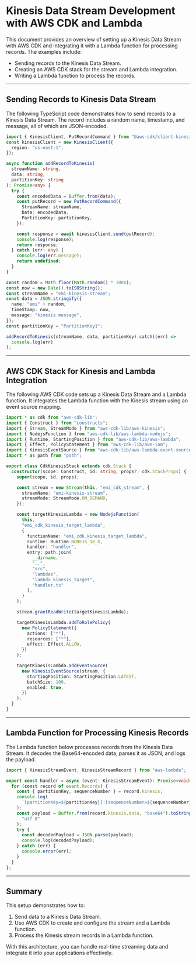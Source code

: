 # Kinesis Data Stream Development with AWS CDK and Lambda

This document provides an overview of setting up a Kinesis Data Stream with AWS CDK and integrating it with a Lambda function for processing records. The examples include:

- Sending records to the Kinesis Data Stream.
- Creating an AWS CDK stack for the stream and Lambda integration.
- Writing a Lambda function to process the records.

---

## Sending Records to Kinesis Data Stream

The following TypeScript code demonstrates how to send records to a Kinesis Data Stream. The record includes a random name, timestamp, and message, all of which are JSON-encoded.

```typescript
import { KinesisClient, PutRecordCommand } from "@aws-sdk/client-kinesis";
const kinesisClient = new KinesisClient({
  region: "us-east-1",
});

async function addRecordToKinesis(
  streamName: string,
  data: string,
  partitionKey: string
): Promise<any> {
  try {
    const encodedData = Buffer.from(data);
    const putRecord = new PutRecordCommand({
      StreamName: streamName,
      Data: encodedData,
      PartitionKey: partitionKey,
    });

    const response = await kinesisClient.send(putRecord);
    console.log(response);
    return response;
  } catch (err: any) {
    console.log(err.message);
    return undefined;
  }
}

const random = Math.floor(Math.random() * 1000);
const now = new Date().toISOString();
const streamName = "emi-kinesis-stream";
const data = JSON.stringify({
  name: "emi" + random,
  timeStamp: now,
  message: "kinesis message",
});
const partitionKey = "PartitionKey1";

addRecordToKinesis(streamName, data, partitionKey).catch((err) =>
  console.log(err)
);
```

---

## AWS CDK Stack for Kinesis and Lambda Integration

The following AWS CDK code sets up a Kinesis Data Stream and a Lambda function. It integrates the Lambda function with the Kinesis stream using an event source mapping.

```typescript
import * as cdk from "aws-cdk-lib";
import { Construct } from "constructs";
import { Stream, StreamMode } from "aws-cdk-lib/aws-kinesis";
import { NodejsFunction } from "aws-cdk-lib/aws-lambda-nodejs";
import { Runtime, StartingPosition } from "aws-cdk-lib/aws-lambda";
import { Effect, PolicyStatement } from "aws-cdk-lib/aws-iam";
import { KinesisEventSource } from "aws-cdk-lib/aws-lambda-event-sources";
import * as path from "path";

export class CdkKinesisStack extends cdk.Stack {
  constructor(scope: Construct, id: string, props?: cdk.StackProps) {
    super(scope, id, props);

    const stream = new Stream(this, "emi_cdk_stream", {
      streamName: "emi-kinesis-stream",
      streamMode: StreamMode.ON_DEMAND,
    });

    const targetKinesisLambda = new NodejsFunction(
      this,
      "emi_cdk_kinesis_target_lambda",
      {
        functionName: "emi_cdk_kinesis_target_lambda",
        runtime: Runtime.NODEJS_18_X,
        handler: "handler",
        entry: path.join(
          __dirname,
          "..",
          "src",
          "lambdas",
          "lambda_kinesis_target",
          "handler.ts"
        ),
      }
    );

    stream.grantReadWrite(targetKinesisLambda);

    targetKinesisLambda.addToRolePolicy(
      new PolicyStatement({
        actions: ["*"],
        resources: ["*"],
        effect: Effect.ALLOW,
      })
    );

    targetKinesisLambda.addEventSource(
      new KinesisEventSource(stream, {
        startingPosition: StartingPosition.LATEST,
        batchSize: 100,
        enabled: true,
      })
    );
  }
}
```

---

## Lambda Function for Processing Kinesis Records

The Lambda function below processes records from the Kinesis Data Stream. It decodes the Base64-encoded data, parses it as JSON, and logs the payload.

```typescript
import { KinesisStreamEvent, KinesisStreamRecord } from "aws-lambda";

export const handler = async (event: KinesisStreamEvent): Promise<void> => {
  for (const record of event.Records) {
    const { partitionKey, sequenceNumber } = record.kinesis;
    console.log(
      `[partitionKey=${partitionKey}]:[sequenceNumber=${sequenceNumber}]`
    );
    const payload = Buffer.from(record.kinesis.data, "base64").toString(
      "utf-8"
    );
    try {
      const decodedPayload = JSON.parse(payload);
      console.log(decodedPayload);
    } catch (err) {
      console.error(err);
    }
  }
};
```

---

## Summary

This setup demonstrates how to:

1. Send data to a Kinesis Data Stream.
2. Use AWS CDK to create and configure the stream and a Lambda function.
3. Process the Kinesis stream records in a Lambda function.

With this architecture, you can handle real-time streaming data and integrate it into your applications effectively.
